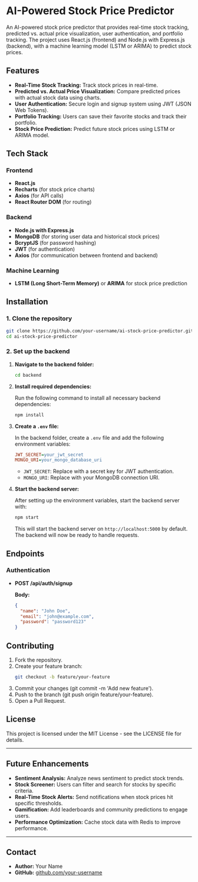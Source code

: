 # AI-Powered Stock Price Predictor

An AI-powered stock price predictor that provides real-time stock tracking, predicted vs. actual price visualization, user authentication, and portfolio tracking. The project uses React.js (frontend) and Node.js with Express.js (backend), with a machine learning model (LSTM or ARIMA) to predict stock prices.

## Features

- **Real-Time Stock Tracking:** Track stock prices in real-time.
- **Predicted vs. Actual Price Visualization:** Compare predicted prices with actual stock data using charts.
- **User Authentication:** Secure login and signup system using JWT (JSON Web Tokens).
- **Portfolio Tracking:** Users can save their favorite stocks and track their portfolio.
- **Stock Price Prediction:** Predict future stock prices using LSTM or ARIMA model.

## Tech Stack

### Frontend

- **React.js**
- **Recharts** (for stock price charts)
- **Axios** (for API calls)
- **React Router DOM** (for routing)

### Backend

- **Node.js with Express.js**
- **MongoDB** (for storing user data and historical stock prices)
- **BcryptJS** (for password hashing)
- **JWT** (for authentication)
- **Axios** (for communication between frontend and backend)

### Machine Learning

- **LSTM (Long Short-Term Memory)** or **ARIMA** for stock price prediction

## Installation

### 1. Clone the repository

```bash
git clone https://github.com/your-username/ai-stock-price-predictor.git
cd ai-stock-price-predictor
```

### 2. Set up the backend

1. **Navigate to the backend folder:**

   ```bash
   cd backend
   ```

2. **Install required dependencies:**

   Run the following command to install all necessary backend dependencies:

   ```bash
   npm install
   ```

3. **Create a `.env` file:**

   In the backend folder, create a `.env` file and add the following environment variables:

   ```ini
   JWT_SECRET=your_jwt_secret
   MONGO_URI=your_mongo_database_uri
   ```

   - `JWT_SECRET`: Replace with a secret key for JWT authentication.
   - `MONGO_URI`: Replace with your MongoDB connection URI.

4. **Start the backend server:**

   After setting up the environment variables, start the backend server with:

   ```bash
   npm start
   ```

   This will start the backend server on `http://localhost:5000` by default. The backend will now be ready to handle requests.

## Endpoints

### Authentication

- **POST /api/auth/signup**

  **Body:**

  ```json
  {
    "name": "John Doe",
    "email": "john@example.com",
    "password": "password123"
  }
  ```

## Contributing

1. Fork the repository.
2. Create your feature branch:
   ```bash
   git checkout -b feature/your-feature
   ```
3. Commit your changes (git commit -m 'Add new feature').
4. Push to the branch (git push origin feature/your-feature).
5. Open a Pull Request.

## License

This project is licensed under the MIT License - see the LICENSE file for details.

---

## Future Enhancements

- **Sentiment Analysis:** Analyze news sentiment to predict stock trends.
- **Stock Screener:** Users can filter and search for stocks by specific criteria.
- **Real-Time Stock Alerts:** Send notifications when stock prices hit specific thresholds.
- **Gamification:** Add leaderboards and community predictions to engage users.
- **Performance Optimization:** Cache stock data with Redis to improve performance.

---

## Contact

- **Author:** Your Name
- **GitHub:** [github.com/your-username](https://github.com/your-username)
